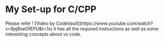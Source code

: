 <h1 align="Left">My Set-up for C/CPP</h1>
Please refer ! [Video by CodeVault](https://www.youtube.com/watch?v=9pjBseGfEPU&t=1s) it has all the required instructions as well as some interesting concepts about vs code.


